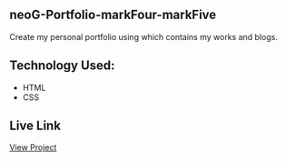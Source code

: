 ## neoG-Portfolio-markFour-markFive
Create my personal portfolio using which contains my works and blogs.

## Technology Used:
* HTML
* CSS

## Live Link
[View Project](https://kirtisingh.netlify.app/)

